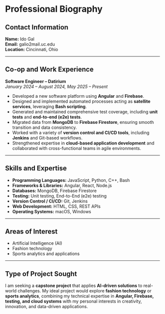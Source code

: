# Professional Biography

## Contact Information
**Name:** Ido Gal  
**Email:** galio2mail.uc.edu  
**Location:** Cincinnati, Ohio  

---

## Co-op and Work Experience

**Software Engineer – Datirium**  
*January 2024 – August 2024, May 2025 – Present*  

- Developed a new software platform using **Angular** and **Firebase**.  
- Designed and implemented automated processes acting as **satellite services**, leveraging **Bash scripting**.  
- Generated and maintained comprehensive test coverage, including **unit tests** and **end-to-end (e2e) tests**.  
- Migrated data from **MongoDB** to **Firebase Firestore**, ensuring smooth transition and data consistency.  
- Worked with a variety of **version control and CI/CD tools**, including **Jenkins** and Git-based workflows.  
- Strengthened expertise in **cloud-based application development** and collaborated with cross-functional teams in agile environments.  

---

## Skills and Expertise
- **Programming Languages:** JavaScript, Python, C++, Bash  
- **Frameworks & Libraries:** Angular, React, Node.js  
- **Databases:** MongoDB, Firebase Firestore  
- **Testing:** Unit testing, End-to-End (e2e) testing  
- **Version Control / CI/CD:** Git, Jenkins  
- **Web Development:** HTML, CSS, REST APIs  
- **Operating Systems:** macOS, Windows  

---

## Areas of Interest
- Artificial Intelligence (AI)  
- Fashion technology  
- Sports analytics and applications  

---

## Type of Project Sought
I am seeking a **capstone project** that applies **AI-driven solutions** to real-world challenges. My ideal project would explore **fashion technology** or **sports analytics**, combining my technical expertise in **Angular, Firebase, testing, and cloud systems** with my personal interests in creativity, innovation, and data-driven applications.